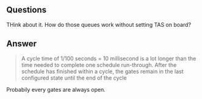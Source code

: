 ## Questions

THink about it. How do those queues work without setting TAS on board?

## Answer

> A cycle time of 1/100 seconds = 10 millisecond is a lot longer than the time needed to complete one schedule
run-through. After the schedule has finished within a cycle, the gates remain in the last configured state until
the end of the cycle

Probabily every gates are always open.